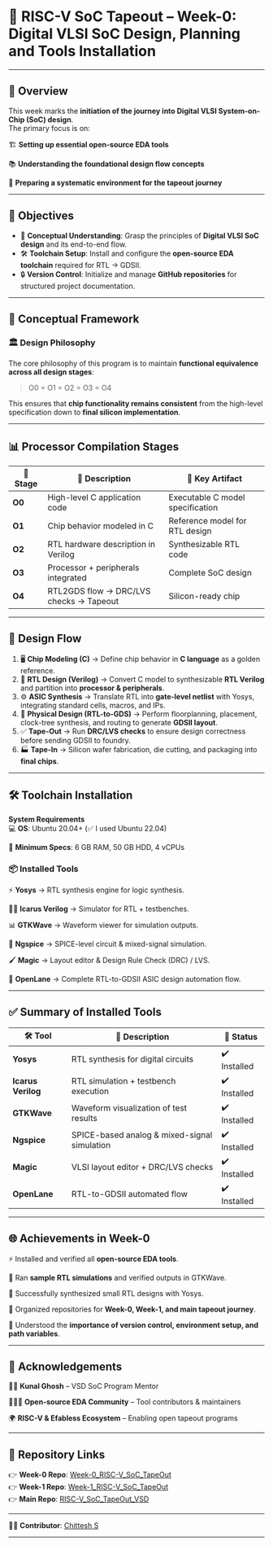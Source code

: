 # 🌟 RISC-V SoC Tapeout – Week-0: Digital VLSI SoC Design, Planning and Tools Installation  

---

## 📘 Overview  

This week marks the **initiation of the journey into Digital VLSI System-on-Chip (SoC) design**.  
The primary focus is on:  

🏗️ **Setting up essential open-source EDA tools**

📚 **Understanding the foundational design flow concepts**

🔗 **Preparing a systematic environment for the tapeout journey**  

---

## 🎯 Objectives  

- 🧩 **Conceptual Understanding**: Grasp the principles of **Digital VLSI SoC design** and its end-to-end flow.  
- 🛠️ **Toolchain Setup**: Install and configure the **open-source EDA toolchain** required for RTL → GDSII.  
- 🔒 **Version Control**: Initialize and manage **GitHub repositories** for structured project documentation.  

---

## 🧠 Conceptual Framework  

### 🏛️ Design Philosophy  

The core philosophy of this program is to maintain **functional equivalence across all design stages**:  

> O0 = O1 = O2 = O3 = O4  

This ensures that **chip functionality remains consistent** from the high-level specification down to **final silicon implementation**.  

---

## 📊 Processor Compilation Stages  

| 🔢 Stage | 📖 Description                                | 📂 Key Artifact                      |
| -------- | --------------------------------------------- | ------------------------------------ |
| **O0**   | High-level C application code                 | Executable C model specification     |
| **O1**   | Chip behavior modeled in C                    | Reference model for RTL design       |
| **O2**   | RTL hardware description in Verilog           | Synthesizable RTL code               |
| **O3**   | Processor + peripherals integrated            | Complete SoC design                  |
| **O4**   | RTL2GDS flow → DRC/LVS checks → Tapeout       | Silicon-ready chip                   |

---

## 🔄 Design Flow  

1. 🖥️ **Chip Modeling (C)** → Define chip behavior in **C language** as a golden reference.  
2. 🧾 **RTL Design (Verilog)** → Convert C model to synthesizable **RTL Verilog** and partition into **processor & peripherals**.  
3. ⚙️ **ASIC Synthesis** → Translate RTL into **gate-level netlist** with Yosys, integrating standard cells, macros, and IPs.  
4. 📐 **Physical Design (RTL-to-GDS)** → Perform floorplanning, placement, clock-tree synthesis, and routing to generate **GDSII layout**.  
5. ✅ **Tape-Out** → Run **DRC/LVS checks** to ensure design correctness before sending GDSII to foundry.  
6. 🏭 **Tape-In** → Silicon wafer fabrication, die cutting, and packaging into **final chips**.  

---

## 🛠️ Toolchain Installation  

**System Requirements**  
💻 **OS**: Ubuntu 20.04+ (✅ I used Ubuntu 22.04)  

🧮 **Minimum Specs**: 6 GB RAM, 50 GB HDD, 4 vCPUs  

### 📦 Installed Tools  

⚡ **Yosys** → RTL synthesis engine for logic synthesis.  

🧑‍💻 **Icarus Verilog** → Simulator for RTL + testbenches.  

📊 **GTKWave** → Waveform viewer for simulation outputs.  

🔌 **Ngspice** → SPICE-level circuit & mixed-signal simulation.  

🖌️ **Magic** → Layout editor & Design Rule Check (DRC) / LVS.  

🚀 **OpenLane** → Complete RTL-to-GDSII ASIC design automation flow.  

---

## ✅ Summary of Installed Tools  

| 🛠️ Tool          | 📖 Description                                | 📌 Status       |
| ---------------- | --------------------------------------------- | --------------- |
| **Yosys**        | RTL synthesis for digital circuits            | ✔️ Installed    |
| **Icarus Verilog** | RTL simulation + testbench execution        | ✔️ Installed    |
| **GTKWave**      | Waveform visualization of test results        | ✔️ Installed    |
| **Ngspice**      | SPICE-based analog & mixed-signal simulation  | ✔️ Installed    |
| **Magic**        | VLSI layout editor + DRC/LVS checks           | ✔️ Installed    |
| **OpenLane**     | RTL-to-GDSII automated flow                   | ✔️ Installed    |

---

## 🌐 Achievements in Week-0  

⚡ Installed and verified all **open-source EDA tools**.  

🧪 Ran **sample RTL simulations** and verified outputs in GTKWave.  

🔁 Successfully synthesized small RTL designs with Yosys.  

📂 Organized repositories for **Week-0, Week-1, and main tapeout journey**.  

📌 Understood the **importance of version control, environment setup, and path variables**.  

---

## 🙌 Acknowledgements  

👨‍🏫 **Kunal Ghosh** – VSD SoC Program Mentor  

🧑‍🤝‍🧑 **Open-source EDA Community** – Tool contributors & maintainers  

🌍 **RISC-V & Efabless Ecosystem** – Enabling open tapeout programs  

---

## 🔗 Repository Links  

👉 **Week-0 Repo**: [Week-0_RISC-V_SoC_TapeOut](https://github.com/CHITTESH-S/Week-0_RISC-V_SoC_TapeOut)  
👉 **Week-1 Repo**: [Week-1_RISC-V_SoC_TapeOut](https://github.com/CHITTESH-S/Week-1_RISC-V_SoC_TapeOut)  
👉 **Main Repo**: [RISC-V_SoC_TapeOut_VSD](https://github.com/CHITTESH-S/RISC-V_SoC_TapeOut_VSD)  

---

👨‍💻 **Contributor**: [Chittesh S](https://github.com/CHITTESH-S)  

---
